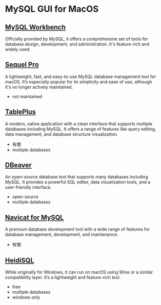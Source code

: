 # MySQL GUI for MacOS

## [MySQL Workbench](https://www.mysql.com/products/workbench/)

Officially provided by MySQL, it offers a comprehensive set of tools for database design, development, and administration. It's feature-rich and widely used.

## [Sequel Pro](https://sequelpro.com/)

A lightweight, fast, and easy-to-use MySQL database management tool for macOS. It’s especially popular for its simplicity and ease of use, although it's no longer actively maintained.

- not maintained

## [TablePlus](https://tableplus.com/)

A modern, native application with a clean interface that supports multiple databases including MySQL. It offers a range of features like query editing, data management, and database structure visualization.

- 有償
- multiple databases

## [DBeaver](https://dbeaver.io/)

An open-source database tool that supports many databases including MySQL. It provides a powerful SQL editor, data visualization tools, and a user-friendly interface.

- open-source
- multiple databases

## [Navicat for MySQL](https://www.navicat.com/en/products/navicat-for-mysql)

A premium database development tool with a wide range of features for database management, development, and maintenance.

- 有償

## [HeidiSQL](https://www.heidisql.com/)

While originally for Windows, it can run on macOS using Wine or a similar compatibility layer. It’s a lightweight and feature-rich tool.

- free
- multiple databases
- windows only
